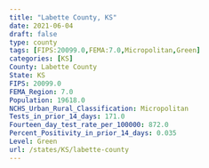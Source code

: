 ```yaml
---
title: "Labette County, KS"
date: 2021-06-04
draft: false
type: county
tags: [FIPS:20099.0,FEMA:7.0,Micropolitan,Green]
categories: [KS]
County: Labette County
State: KS
FIPS: 20099.0
FEMA_Region: 7.0
Population: 19618.0
NCHS_Urban_Rural_Classification: Micropolitan
Tests_in_prior_14_days: 171.0
Fourteen_day_test_rate_per_100000: 872.0
Percent_Positivity_in_prior_14_days: 0.035
Level: Green
url: /states/KS/labette-county
---
```



